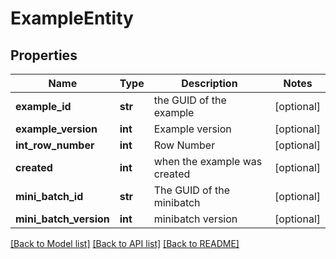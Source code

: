 # ExampleEntity

## Properties
Name | Type | Description | Notes
------------ | ------------- | ------------- | -------------
**example_id** | **str** | the GUID of the example | [optional] 
**example_version** | **int** | Example version | [optional] 
**int_row_number** | **int** | Row Number | [optional] 
**created** | **int** | when the example was created | [optional] 
**mini_batch_id** | **str** | The GUID of the minibatch | [optional] 
**mini_batch_version** | **int** | minibatch version | [optional] 

[[Back to Model list]](../README.md#documentation-for-models) [[Back to API list]](../README.md#documentation-for-api-endpoints) [[Back to README]](../README.md)


